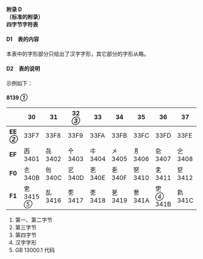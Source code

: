 #### 附录 D<br>（标准的附录）<br>四字节字符表
#### D1　表的内容
本表中的字形部分只给出了汉字字形，其它部分的字形从略。

#### D2　表的说明
示例如下：

#### 8139 _①_
||30|31|32 _③_|33|34|35|36|37|38|39|
|-|-|-|-|-|-|-|-|-|-|-|
|**EE _②_**|33F7|33F8|33F9|33FA|33FB|33FC|33FD|33FE|33FF|㐀<br>3400|
|**EF**|㐁<br>3401|㐂<br>3402|㐃<br>3403|㐄<br>3404|㐅<br>3405|㐆<br>3406|㐇<br>3407|㐈<br>3408|㐉<br>3409|㐊<br>340A|
|**F0**|㐋<br>340B|㐌<br>340C|㐍<br>340D|㐎<br>340E|㐏<br>340F|㐐<br>3410|㐑<br>3411|㐒<br>3412|㐓<br>3413|㐔<br>3414|
|**F1**|㐕<br>3415 _⑤_|㐖<br>3416|㐗<br>3417|㐘<br>3418|㐙<br>3419|㐚<br>341A|㐛 _④_<br>341B|㐜<br>341C|㐝<br>341D|㐞<br>341E|

1. 第一、第二字节
2. 第三字节
3. 第四字节
4. 汉字字形
5. GB 13000.1 代码
